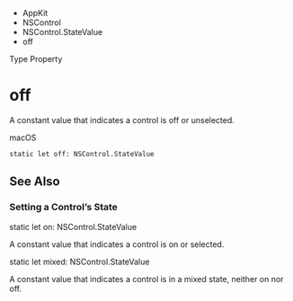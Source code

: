 

- AppKit
- NSControl
- NSControl.StateValue
-  off 

Type Property

# off

A constant value that indicates a control is off or unselected.

macOS

``` source
static let off: NSControl.StateValue
```

## See Also

### Setting a Control’s State

static let on: NSControl.StateValue

A constant value that indicates a control is on or selected.

static let mixed: NSControl.StateValue

A constant value that indicates a control is in a mixed state, neither on nor off.

